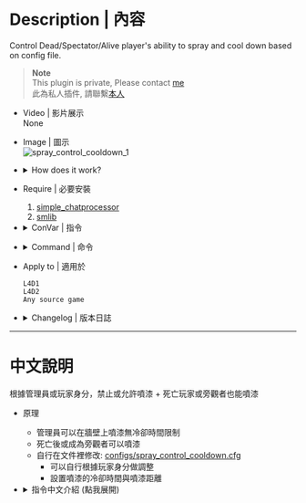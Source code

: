 # Description | 內容
Control Dead/Spectator/Alive player's ability to spray and cool down based on config file.

> __Note__ <br/>
This plugin is private, Please contact [me](https://github.com/fbef0102/Game-Private_Plugin#私人插件列表-private-plugins-list)<br/>
此為私人插件, 請聯繫[本人](https://github.com/fbef0102/Game-Private_Plugin#私人插件列表-private-plugins-list)

* Video | 影片展示
<br/>None

* Image | 圖示
	<br/>![spray_control_cooldown_1](image/spray_control_cooldown_1.gif)

* <details><summary>How does it work?</summary>

	* Admin can have ability to spray without cool down limit
	* Dead player or spectator have ability to spray on wall
	* You can customize each player in [configs/spray_control_cooldown.cfg](configs/spray_control_cooldown.cfg)
		* Set admin, vip and normal players
		* Allow spray if dead, alive, or spectator
		* Set spray cool down
</details>

* Require | 必要安裝
	1. [simple_chatprocessor](https://github.com/fbef0102/L4D1_2-Plugins/tree/master/simple_chatprocessor)
	2. [smlib](https://github.com/fbef0102/L4D1_2-Plugins/releases/tag/smlib-Colors)

* <details><summary>ConVar | 指令</summary>

	* cfg/sourcemod/spray_control_cooldown.cfg
		```php
		// 0=Plugin off, 1=Plugin on.
		spray_control_cooldown_enable "1"
		```
</details>

* <details><summary>Command | 命令</summary>

	None
</details>

* Apply to | 適用於
	```
	L4D1
	L4D2
	Any source game
	```

* <details><summary>Changelog | 版本日誌</summary>

	* v1.0h (2024-12-10)
		* Remake code, convert code to latest syntax
		* Update cvars
		* Add config file to control each player's spray ability
		* Spectator can now spray

	* v1.1
		* [Original Plugin By ReFlexPoison](https://forums.alliedmods.net/showthread.php?t=221768)
</details>

- - - -
# 中文說明
根據管理員或玩家身分，禁止或允許噴漆 + 死亡玩家或旁觀者也能噴漆

* 原理
	* 管理員可以在牆壁上噴漆無冷卻時間限制
	* 死亡後或成為旁觀者可以噴漆
	* 自行在文件裡修改: [configs/spray_control_cooldown.cfg](configs/spray_control_cooldown.cfg)
		* 可以自行根據玩家身分做調整
		* 設置噴漆的冷卻時間與噴漆距離

* <details><summary>指令中文介紹 (點我展開)</summary>

	* cfg/sourcemod/spray_control_cooldown.cfg
		```php
		// 0=關閉插件, 1=啟動插件
		spray_control_cooldown_enable "1"
		```
</details>